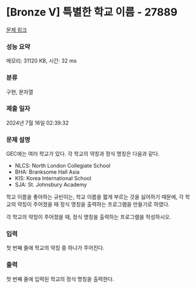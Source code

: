 # [Bronze V] 특별한 학교 이름 - 27889 

[문제 링크](https://www.acmicpc.net/problem/27889) 

### 성능 요약

메모리: 31120 KB, 시간: 32 ms

### 분류

구현, 문자열

### 제출 일자

2024년 7월 16일 02:39:32

### 문제 설명

<p>GEC에는 여러 학교가 있다. 각 학교의 약칭과 정식 명칭은 다음과 같다.</p>

<ul>
	<li>NLCS: North London Collegiate School</li>
	<li>BHA: Branksome Hall Asia</li>
	<li>KIS: Korea International School</li>
	<li>SJA: St. Johnsbury Academy</li>
</ul>

<p>학교 이름을 좋아하는 규빈이는, 학교 이름을 짧게 부르는 것을 싫어하기 때문에, 각 학교의 약칭이 주어졌을 때 정식 명칭을 출력하는 프로그램을 만들기로 하였다.</p>

<p>각 학교의 약칭이 주어졌을 때, 정식 명칭을 출력하는 프로그램을 작성하시오.</p>

### 입력 

 <p>첫 번째 줄에 학교의 약칭 중 하나가 주어진다.</p>

### 출력 

 <p>첫 번째 줄에 입력된 학교의 정식 명칭을 출력한다.</p>

